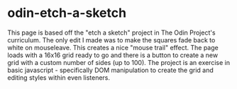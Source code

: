 # odin-etch-a-sketch
This page is based off the "etch a sketch" project in The Odin Project's curriculum. The only edit I made was to make the squares fade back to white on mouseleave. This creates a nice "mouse trail" effect. The page loads with a 16x16 grid ready to go and there is a button to create a new grid with a custom number of sides (up to 100). The project is an exercise in basic javascript - specifically DOM manipulation to create the grid and editing styles within even listeners.